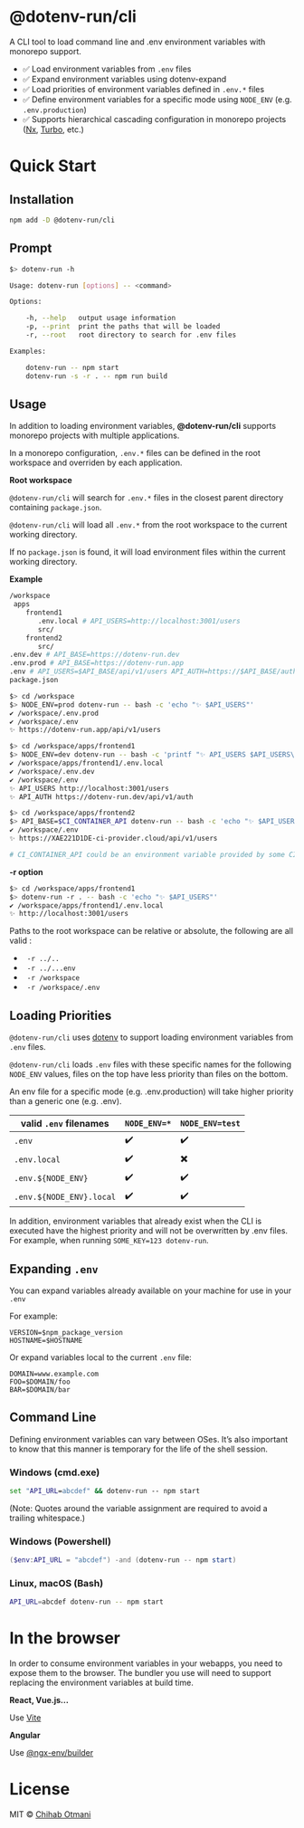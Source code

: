 <h1>@dotenv-run/cli</h1>

A CLI tool to load command line and .env environment variables with monorepo support.

* ✅ Load environment variables from `.env` files
* ✅ Expand environment variables using dotenv-expand
* ✅ Load priorities of environment variables defined in `.env.*` files
* ✅ Define environment variables for a specific mode using `NODE_ENV` (e.g. `.env.production`)
* ✅ Supports hierarchical cascading configuration in monorepo projects ([Nx](https://nx.dev), [Turbo](https://turbo.build/), etc.)
  

# Quick Start

## Installation
```sh
npm add -D @dotenv-run/cli
```

## Prompt
```sh
$> dotenv-run -h

Usage: dotenv-run [options] -- <command>

Options:

    -h, --help   output usage information
    -p, --print  print the paths that will be loaded
    -r, --root   root directory to search for .env files

Examples:

    dotenv-run -- npm start
    dotenv-run -s -r . -- npm run build
```

## Usage

In addition to loading environment variables, **@dotenv-run/cli** supports monorepo projects with multiple applications.

In a monorepo configuration, `.env.*` files can be defined in the root workspace and overriden by each application.

**Root workspace**

`@dotenv-run/cli` will search for `.env.*` files in the closest parent directory containing `package.json`. 

`@dotenv-run/cli` will load all `.env.*` from the root workspace to the current working directory.

If no `package.json` is found, it will load environment files within the current working directory.

**Example**

```sh
/workspace
 apps
    frontend1
       .env.local # API_USERS=http://localhost:3001/users
       src/
    frontend2
       src/
.env.dev # API_BASE=https://dotenv-run.dev
.env.prod # API_BASE=https://dotenv-run.app
.env # API_USERS=$API_BASE/api/v1/users API_AUTH=https://$API_BASE/auth
package.json
```

```sh
$> cd /workspace
$> NODE_ENV=prod dotenv-run -- bash -c 'echo "✨ $API_USERS"'
✔ /workspace/.env.prod
✔ /workspace/.env
✨ https://dotenv-run.app/api/v1/users
```

```sh
$> cd /workspace/apps/frontend1
$> NODE_ENV=dev dotenv-run -- bash -c 'printf "✨ API_USERS $API_USERS\n✨ API_AUTH $API_AUTH"'
✔ /workspace/apps/frontend1/.env.local
✔ /workspace/.env.dev
✔ /workspace/.env
✨ API_USERS http://localhost:3001/users
✨ API_AUTH https://dotenv-run.dev/api/v1/auth
```

```sh
$> cd /workspace/apps/frontend2
$> API_BASE=$CI_CONTAINER_API dotenv-run -- bash -c 'echo "✨ $API_USERS"'
✔ /workspace/.env
✨ https://XAE221D1DE-ci-provider.cloud/api/v1/users

# CI_CONTAINER_API could be an environment variable provided by some CI provider 
```

**-r option**

```sh
$> cd /workspace/apps/frontend1
$> dotenv-run -r . -- bash -c 'echo "✨ $API_USERS"'
✔ /workspace/apps/frontend1/.env.local
✨ http://localhost:3001/users
```


Paths to the root workspace can be relative or absolute, the following are all valid :
* ` -r ../..`
* ` -r ../...env`
* ` -r /workspace`
* ` -r /workspace/.env`


## Loading Priorities

`@dotenv-run/cli` uses [dotenv](https://github.com/motdotla/dotenv) to support loading environment variables from `.env` files.

`@dotenv-run/cli` loads `.env` files with these specific names for the following `NODE_ENV` values, files on the top have less priority than files on the bottom.

An env file for a specific mode (e.g. .env.production) will take higher priority than a generic one (e.g. .env).

| valid `.env` filenames     | `NODE_ENV=*`   | `NODE_ENV=test` |
| -------------------------- | -------------- | --------------- |
| `.env`                     | ✔️              | ✔️               |
| `.env.local`               | ✔️              | ✖️               |
| `.env.${NODE_ENV}`         | ✔️              | ✔️               |
| `.env.${NODE_ENV}.local`   | ✔️              | ✔️               |

In addition, environment variables that already exist when the CLI is executed have the highest priority and will not be overwritten by .env files. For example, when running `SOME_KEY=123 dotenv-run`.

## Expanding `.env`

You can expand variables already available on your machine for use in your `.env`

For example:

```shell
VERSION=$npm_package_version
HOSTNAME=$HOSTNAME
```

Or expand variables local to the current `.env` file:

```shell
DOMAIN=www.example.com
FOO=$DOMAIN/foo
BAR=$DOMAIN/bar
```


## Command Line

Defining environment variables can vary between OSes. It’s also important to know that this manner is temporary for the life of the shell session.

### Windows (cmd.exe)

```cmd
set "API_URL=abcdef" && dotenv-run -- npm start
```

(Note: Quotes around the variable assignment are required to avoid a trailing whitespace.)

### Windows (Powershell)

```Powershell
($env:API_URL = "abcdef") -and (dotenv-run -- npm start)
```

### Linux, macOS (Bash)

```sh
API_URL=abcdef dotenv-run -- npm start
```

# In the browser

In order to consume environment variables in your webapps, you need to expose them to the browser. The bundler you use will need to support replacing the environment variables at build time.

**React, Vue.js...**

Use [Vite](https://vitejs.dev/guide/env-and-mode.html)

**Angular**

Use [@ngx-env/builder](https://www.npmjs.com/package/@ngx-env/builder)

# License

MIT © [Chihab Otmani](https://twitter.com/chihabotmani)


